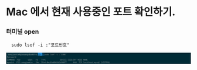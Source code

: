 # Mac 에서 현재 사용중인 포트 확인하기.

### 터미널 open

```shell script
  sudo lsof -i :"포트번호"
```

![사진](./img/MacOsUsingPort.png)